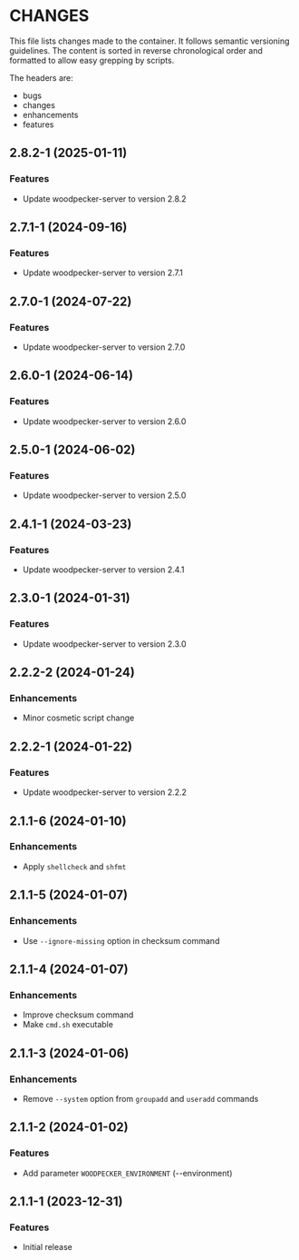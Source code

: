 # CHANGES

This file lists changes made to the container. It follows semantic versioning
guidelines. The content is sorted in reverse chronological order and formatted
to allow easy grepping by scripts.

The headers are:
- bugs
- changes
- enhancements
- features

## 2.8.2-1 (2025-01-11)

### Features

- Update woodpecker-server to version 2.8.2

## 2.7.1-1 (2024-09-16)

### Features

- Update woodpecker-server to version 2.7.1

## 2.7.0-1 (2024-07-22)

### Features

- Update woodpecker-server to version 2.7.0

## 2.6.0-1 (2024-06-14)

### Features

- Update woodpecker-server to version 2.6.0

## 2.5.0-1 (2024-06-02)

### Features

- Update woodpecker-server to version 2.5.0

## 2.4.1-1 (2024-03-23)

### Features

- Update woodpecker-server to version 2.4.1

## 2.3.0-1 (2024-01-31)

### Features

- Update woodpecker-server to version 2.3.0

## 2.2.2-2 (2024-01-24)

### Enhancements

- Minor cosmetic script change

## 2.2.2-1 (2024-01-22)

### Features

- Update woodpecker-server to version 2.2.2

## 2.1.1-6 (2024-01-10)

### Enhancements

- Apply `shellcheck` and `shfmt`

## 2.1.1-5 (2024-01-07)

### Enhancements

- Use `--ignore-missing` option in checksum command

## 2.1.1-4 (2024-01-07)

### Enhancements

- Improve checksum command
- Make `cmd.sh` executable

## 2.1.1-3 (2024-01-06)

### Enhancements

- Remove `--system` option from `groupadd` and `useradd` commands

## 2.1.1-2 (2024-01-02)

### Features

- Add parameter `WOODPECKER_ENVIRONMENT` (--environment)

## 2.1.1-1 (2023-12-31)

### Features

- Initial release
